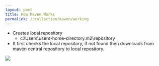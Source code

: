 ```yaml
---
layout: post
title: How Maven Works
permalink: /:collection/maven/working
---
```


- Creates local repository
  - c:\Users\users-home-directory\.m2\repository
- It first checks the local repository, if not found then downloads from maven central repository to local repository.

![]({{site.cdn}}/devtools/maven/how-maven-works.png)
